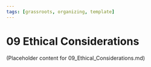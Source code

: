 ```yaml
---
tags: [grassroots, organizing, template]
---
```


# 09 Ethical Considerations

(Placeholder content for 09_Ethical_Considerations.md)
